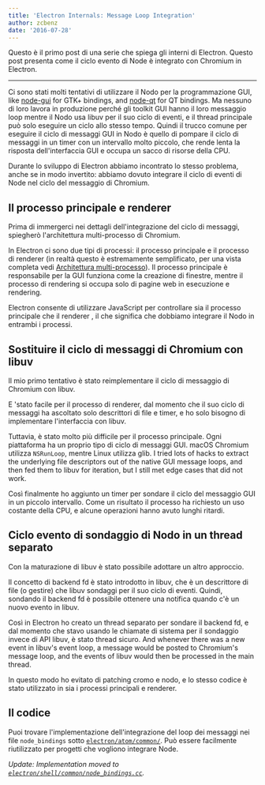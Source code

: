 ```yaml
---
title: 'Electron Internals: Message Loop Integration'
author: zcbenz
date: '2016-07-28'
---
```


Questo è il primo post di una serie che spiega gli interni di Electron. Questo post presenta come il ciclo evento di Node è integrato con Chromium in Electron.

---

Ci sono stati molti tentativi di utilizzare il Nodo per la programmazione GUI, like [node-gui](https://github.com/zcbenz/node-gui) for GTK+ bindings, and [node-qt](https://github.com/arturadib/node-qt) for QT bindings. Ma nessuno di loro lavora in produzione perché gli toolkit GUI hanno il loro messaggio loop mentre il Nodo usa libuv per il suo ciclo di eventi, e il thread principale può solo eseguire un ciclo allo stesso tempo. Quindi il trucco comune per eseguire il ciclo di messaggi GUI in Nodo è quello di pompare il ciclo di messaggi in un timer con un intervallo molto piccolo, che rende lenta la risposta dell'interfaccia GUI e occupa un sacco di risorse della CPU.

Durante lo sviluppo di Electron abbiamo incontrato lo stesso problema, anche se in modo invertito: abbiamo dovuto integrare il ciclo di eventi di Node nel ciclo del messaggio di Chromium.

## Il processo principale e renderer

Prima di immergerci nei dettagli dell'integrazione del ciclo di messaggi, spiegherò l'architettura multi-processo di Chromium.

In Electron ci sono due tipi di processi: il processo principale e il processo di renderer (in realtà questo è estremamente semplificato, per una vista completa vedi [Architettura multi-processo](http://dev.chromium.org/developers/design-documents/multi-process-architecture)). Il processo principale è responsabile per la GUI funziona come la creazione di finestre, mentre il processo di rendering si occupa solo di pagine web in esecuzione e rendering.

Electron consente di utilizzare JavaScript per controllare sia il processo principale che il renderer , il che significa che dobbiamo integrare il Nodo in entrambi i processi.

## Sostituire il ciclo di messaggi di Chromium con libuv

Il mio primo tentativo è stato reimplementare il ciclo di messaggio di Chromium con libuv.

E 'stato facile per il processo di renderer, dal momento che il suo ciclo di messaggi ha ascoltato solo descrittori di file e timer, e ho solo bisogno di implementare l'interfaccia con libuv.

Tuttavia, è stato molto più difficile per il processo principale. Ogni piattaforma ha un proprio tipo di ciclo di messaggi GUI. macOS Chromium utilizza `NSRunLoop`, mentre Linux utilizza glib. I tried lots of hacks to extract the underlying file descriptors out of the native GUI message loops, and then fed them to libuv for iteration, but I still met edge cases that did not work.

Così finalmente ho aggiunto un timer per sondare il ciclo del messaggio GUI in un piccolo intervallo. Come un risultato il processo ha richiesto un uso costante della CPU, e alcune operazioni hanno avuto lunghi ritardi.

## Ciclo evento di sondaggio di Nodo in un thread separato

Con la maturazione di libuv è stato possibile adottare un altro approccio.

Il concetto di backend fd è stato introdotto in libuv, che è un descrittore di file (o gestire) che libuv sondaggi per il suo ciclo di eventi. Quindi, sondando il backend fd è possibile ottenere una notifica quando c'è un nuovo evento in libuv.

Così in Electron ho creato un thread separato per sondare il backend fd, e dal momento che stavo usando le chiamate di sistema per il sondaggio invece di API libuv, è stato thread sicuro. And whenever there was a new event in libuv's event loop, a message would be posted to Chromium's message loop, and the events of libuv would then be processed in the main thread.

In questo modo ho evitato di patching cromo e nodo, e lo stesso codice è stato utilizzato in sia i processi principali e renderer.

## Il codice

Puoi trovare l'implementazione dell'integrazione del loop dei messaggi nei file `node_bindings` sotto [`electron/atom/common/`](https://github.com/electron/electron/tree/master/atom/common). Può essere facilmente riutilizzato per progetti che vogliono integrare Node.

*Update: Implementation moved to [`electron/shell/common/node_bindings.cc`](https://github.com/electron/electron/blob/master/shell/common/node_bindings.cc).*
